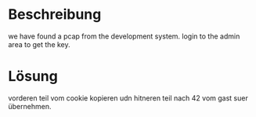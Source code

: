 Beschreibung
======================
we have found a pcap from the development system. login to the admin area to get the key.

Lösung
======================
vorderen teil vom cookie kopieren udn hitneren teil nach 42 vom gast suer übernehmen.
